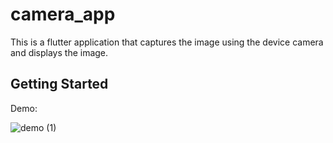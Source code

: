 # camera_app

This is a flutter application that captures the image using the device camera and displays the image.

## Getting Started

Demo:

![demo (1)](https://user-images.githubusercontent.com/60424631/220232692-0021d55c-ba57-49e4-b945-46d2492b7d0c.gif)

